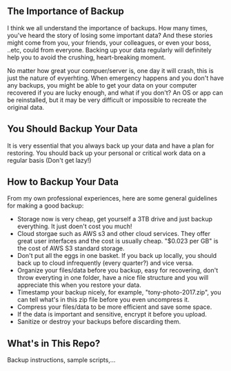 ## The Importance of Backup
I think we all understand the importance of backups. How many times, you've heard the story of losing some important data? And these stories might come from you, your friends, your colleagues, or even your boss, ..etc, could from everyone. Backing up your data regularly will definitely help you to avoid the crushing, heart-breaking moment.

No matter how great your compuer/server is, one day it will crash, this is just the nature of evyerhting. When emergency happens and you don't have any backups, you might be able to get your data on your computer recovered if you are lucky enough, and what if you don't? An OS or app can be reinstalled, but it may be very difficult or impossible to recreate the original data.

## You Should Backup Your Data
It is very essential that you always back up your data and have a plan for restoring. You should back up your personal or critical work data on a regular basis (Don't get lazy!)

## How to Backup Your Data
From my own professional experiences, here are some general guidelines for making a good backup:

* Storage now is very cheap, get yourself a 3TB drive and just backup everything. It just doen't cost you much!
* Cloud storgae such as AWS s3 and other cloud services. They offer great user interfaces and the cost is usually cheap. "$0.023 per GB" is the cost of AWS S3 standard storage.
* Don't put all the eggs in one basket. If you back up locally, you should back up to cloud infrequently (every quarter?) and vice versa.
* Organize your files/data before you backup, easy for recovering, don't throw everyting in one folder, have a nice file structure and you will appreciate this when you restore your data.
* Timestamp your backup nicely, for example, "tony-photo-2017.zip", you can tell what's in this zip file before you even uncompress it.
* Compress your files/data to be more efficient and save some space.
* If the data is important and sensitive, encrypt it before you upload.
* Sanitize or destroy your backups before discarding them.

## What's in This Repo?
Backup instructions, sample scripts,...